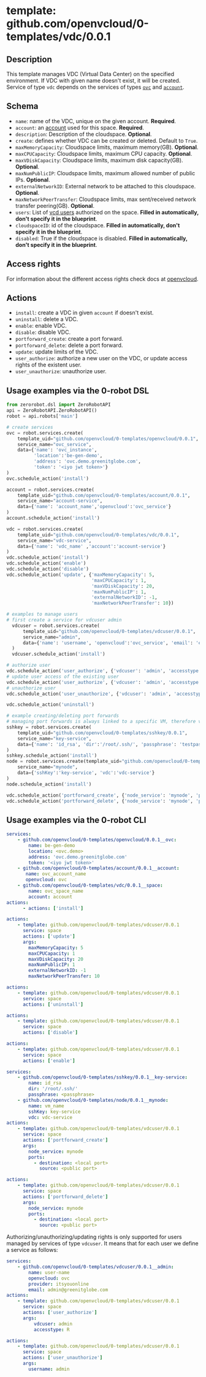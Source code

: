 # template: github.com/openvcloud/0-templates/vdc/0.0.1

## Description

This template manages VDC (Virtual Data Center) on the specified environment. If VDC with given name doesn't exist, it will be created. Service of type `vdc` depends on the services of types [`ovc`](../openvcloud) and [`account`](../account).

## Schema

- `name`: name of the VDC, unique on the given account. **Required**.
- `account`: an [account](../account) used for this space. **Required**.
- `description`: Description of the cloudspace. **Optional**.
- `create`: defines whether VDC can be created or deleted. Default to `True`.
- `maxMemoryCapacity`: Cloudspace limits, maximum memory(GB). **Optional**.
- `maxCPUCapacity`: Cloudspace limits, maximum CPU capacity. **Optional**.
- `maxVDiskCapacity`: Cloudspace limits, maximum disk capacity(GB). **Optional**.
- `maxNumPublicIP`: Cloudspace limits, maximum allowed number of public IPs. **Optional**.
- `externalNetworkID`: External network to be attached to this cloudspace. **Optional**.
- `maxNetworkPeerTransfer`: Cloudspace limits, max sent/received network transfer peering(GB). **Optional**.
- `users`: List of [vcd users](#vdc-user) authorized on the space. **Filled in automatically, don't specify it in the blueprint**.
- `cloudspaceID`: id of the cloudspace. **Filled in automatically, don't specify it in the blueprint**.
- `disabled`: True if the cloudspace is disabled. **Filled in automatically, don't specify it in the blueprint**.

## Access rights

For information about the different access rights check docs at [openvcloud](https://github.com/0-complexity/openvcloud/blob/2.1.7/docs/EndUserPortal/Authorization/AuthorizationModel.md).

## Actions

- `install`: create a VDC in given `account` if doesn't exist.
- `uninstall`: delete a VDC.
- `enable`: enable VDC.
- `disable`: disable VDC.
- `portforward_create`: create a port forward.
- `portforward_delete`: delete a port forward.
- `update`: update limits of the VDC.
- `user_authorize`: authorize a new user on the VDC, or update access rights of the existent user.
- `user_unauthorize`: unauthorize user.

## Usage examples via the 0-robot DSL

``` python
from zerorobot.dsl import ZeroRobotAPI
api = ZeroRobotAPI.ZeroRobotAPI()
robot = api.robots['main']

# create services
ovc = robot.services.create(
    template_uid="github.com/openvcloud/0-templates/openvcloud/0.0.1",
    service_name="ovc_service",
    data={'name': 'ovc_instance',
          'location':'be-gen-demo',
          'address': 'ovc.demo.greenitglobe.com',
          'token': '<iyo jwt token>'}
)
ovc.schedule_action('install')

account = robot.services.create(
    template_uid="github.com/openvcloud/0-templates/account/0.0.1",
    service_name="account-service",
    data={'name': 'account_name','openvcloud':'ovc_service'}
)
account.schedule_action('install')

vdc = robot.services.create(
    template_uid="github.com/openvcloud/0-templates/vdc/0.0.1",
    service_name="vdc-service",
    data={'name': 'vdc_name' ,'account':'account-service'}
)
vdc.schedule_action('install')
vdc.schedule_action('enable')
vdc.schedule_action('disable')
vdc.schedule_action('update', {'maxMemoryCapacity': 5,
                               'maxCPUCapacity': 1,
                               'maxVDiskCapacity': 20,
                               'maxNumPublicIP': 1,
                               'externalNetworkID': -1,
                               'maxNetworkPeerTransfer': 10})

# examples to manage users
# first create a service for vdcuser admin
  vdcuser = robot.services.create(
      template_uid="github.com/openvcloud/0-templates/vdcuser/0.0.1",
      service_name="admin",
      data={'name': 'username', 'openvcloud':'ovc_service', 'email': 'email@mail.be'}
  )
  vdcuser.schedule_action('install')

# authorize user
vdc.schedule_action('user_authorize', {'vdcuser': 'admin', 'accesstype': 'R'})
# update user access of the existing user
vdc.schedule_action('user_authorize', {'vdcuser': 'admin', 'accesstype': 'W'})
# unauthorize user
vdc.schedule_action('user_unauthorize', {'vdcuser': 'admin', 'accesstype': 'W'})

vdc.schedule_action('uninstall')

# example creating/deleting port forwards
# managing port forwards is always linked to a specific VM, therefore vm service should be running
sshkey = robot.services.create(
    template_uid="github.com/openvcloud/0-templates/sshkey/0.0.1",
    service_name="key-service",
    data={'name': 'id_rsa', 'dir':'/root/.ssh/', 'passphrase': 'testpassphrase'}
)
sshkey.schedule_action('install')
node = robot.services.create(template_uid="github.com/openvcloud/0-templates/node/0.0.1",
    service_name="mynode",
    data={'sshKey':'key-service', 'vdc':'vdc-service'}
)
node.schedule_action('install')

vdc.schedule_action('portforward_create', {'node_service': 'mynode', 'ports':[{'source':22, 'destination':22}]})
vdc.schedule_action('portforward_delete', {'node_service': 'mynode', 'ports':[{'source':22, 'destination':22}]})

```

## Usage examples via the 0-robot CLI

```yaml
services:
    - github.com/openvcloud/0-templates/openvcloud/0.0.1__ovc:
        name: be-gen-demo
        location: <ovc.demo>
        address: 'ovc.demo.greenitglobe.com'
        token: '<iyo jwt token>'
    - github.com/openvcloud/0-templates/account/0.0.1__account:
       name: ovc_account_name
       openvcloud: ovc
    - github.com/openvcloud/0-templates/vdc/0.0.1__space:
        name: ovc_space_name
        account: account
actions:
      - actions: ['install']
```

```yaml
actions:
    - template: github.com/openvcloud/0-templates/vdcuser/0.0.1
      service: space
      actions: ['update']
      args:
        maxMemoryCapacity: 5
        maxCPUCapacity: 1
        maxVDiskCapacity: 20
        maxNumPublicIP: 1
        externalNetworkID: -1
        maxNetworkPeerTransfer: 10
```

```yaml
actions:
    - template: github.com/openvcloud/0-templates/vdcuser/0.0.1
      service: space
      actions: ['uninstall']
```

```yaml
actions:
    - template: github.com/openvcloud/0-templates/vdcuser/0.0.1
      service: space
      actions: ['disable']
```

```yaml
actions:
    - template: github.com/openvcloud/0-templates/vdcuser/0.0.1
      service: space
      actions: ['enable']
```

```yaml
services:
    - github.com/openvcloud/0-templates/sshkey/0.0.1__key-service:
        name: id_rsa
        dir: '/root/.ssh/'
        passphrase: <passphrase>
    - github.com/openvcloud/0-templates/node/0.0.1__mynode:
        name: vm_name
        sshKey: key-service
        vdc: vdc-service
actions:
    - template: github.com/openvcloud/0-templates/vdcuser/0.0.1
      service: space
      actions: ['portforward_create']
      args:
        node_service: mynode
        ports:
          - destination: <local port>
            source: <public port>
```

```yaml
actions:
    - template: github.com/openvcloud/0-templates/vdcuser/0.0.1
      service: space
      actions: ['portforward_delete']
      args:
        node_service: mynode
        ports:
          - destination: <local port>
            source: <public port>
```

Authorizing/unauthorizing/updating rights is only supported for users managed by services of type `vdcuser`.
It means that for each user we define a service as follows:

```yaml
services:
    - github.com/openvcloud/0-templates/vdcuser/0.0.1__admin:
        name: user-name
        openvcloud: ovc
        provider: itsyouonline
        email: admin@greenitglobe.com
actions:
    - template: github.com/openvcloud/0-templates/vdcuser/0.0.1
      service: space
      actions: ['user_authorize']
      args:
          vdcuser: admin
          accesstype: R
```

```yaml
actions:
    - template: github.com/openvcloud/0-templates/vdcuser/0.0.1
      service: space
      actions: ['user_unauthorize']
      args:
        username: admin
```